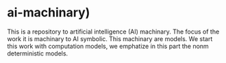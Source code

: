 # ai-machinary)
This is a repository to artificial intelligence (AI) machinary. The focus of the work it is machinary to AI symbolic. This machinary are models. We start this work with computation models, we emphatize in this part the nonm deterministic models. 
